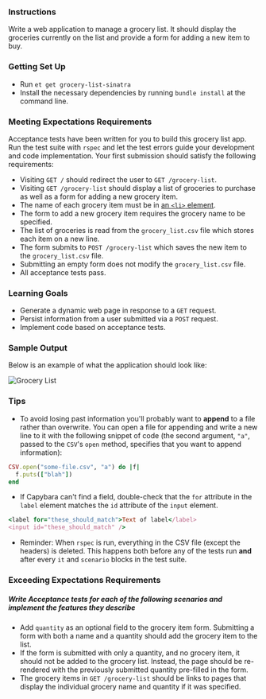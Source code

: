 ### Instructions

Write a web application to manage a grocery list. It should display the groceries currently on the list and provide a form for adding a new item to buy.

### Getting Set Up

* Run `et get grocery-list-sinatra`
* Install the necessary dependencies by running `bundle install` at the command line.

### Meeting Expectations Requirements

Acceptance tests have been written for you to build this grocery list app. Run the test suite with `rspec` and let the test errors guide your development and code implementation. Your first submission should satisfy the following requirements:

* Visiting `GET /` should redirect the user to `GET /grocery-list`.
* Visiting `GET /grocery-list` should display a list of groceries to purchase as well as a form for adding a new grocery item.
* The name of each grocery item must be in [an `<li>` element](https://developer.mozilla.org/en-US/docs/Web/HTML/Element/li).
* The form to add a new grocery item requires the grocery name to be specified.
* The list of groceries is read from the `grocery_list.csv` file which stores each item on a new line.
* The form submits to `POST /grocery-list` which saves the new item to the `grocery_list.csv` file.
* Submitting an empty form does not modify the `grocery_list.csv` file.
* All acceptance tests pass.

### Learning Goals

* Generate a dynamic web page in response to a `GET` request.
* Persist information from a user submitted via a `POST` request.
* Implement code based on acceptance tests.

### Sample Output

Below is an example of what the application should look like:

![Grocery List][sample-app]

### Tips

* To avoid losing past information you'll probably want to **append** to a file rather than overwrite. You can open a file for appending and write a new line to it with the following snippet of code (the second argument, `"a"`, passed to the `CSV`'s `open` method, specifies that you want to append information):

```ruby
CSV.open("some-file.csv", "a") do |f|
  f.puts(["blah"])
end
```
* If Capybara can't find a field, double-check that the `for` attribute in the `label` element matches the `id` attribute of the `input` element.

```ruby
<label for="these_should_match">Text of label</label>
<input id="these_should_match" />
```
* Reminder: When `rspec` is run, everything in the CSV file (except the headers) is deleted. This happens both before any of the tests run **and** after every `it` and `scenario` blocks in the test suite.

### Exceeding Expectations Requirements

##### Write Acceptance tests for each of the following scenarios and implement the features they describe

* Add `quantity` as an optional field to the grocery item form. Submitting a form with both a name and a quantity should add the grocery item to the list.
* If the form is submitted with only a quantity, and no grocery item, it should not be added to the grocery list. Instead, the page should be re-rendered with the previously submitted quantity pre-filled in the form.
* The grocery items in `GET /grocery-list` should be links to pages that display the individual grocery name and quantity if it was specified.

[sample-app]: https://s3.amazonaws.com/horizon-production/images/grocery-list.png
